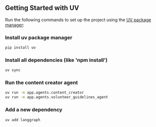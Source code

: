 ## Getting Started with UV

Run the following commands to set up the project using the [UV package manager](https://github.com/astral-sh/uv):

### Install uv package manager
```bash
pip install uv
```

### Install all dependencies (like 'npm install')
```bash
uv sync
```

### Run the content creator agent
```bash
uv run -m app.agents.content_creator
uv run -m app.agents.volunteer_guidelines_agent
```

### Add a new dependency
```bash
uv add langgraph
```

